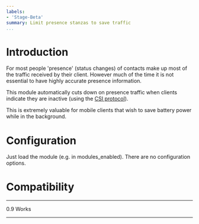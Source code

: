 ```yaml
---
labels:
- 'Stage-Beta'
summary: Limit presence stanzas to save traffic
...
```


Introduction
============

For most people 'presence' (status changes) of contacts make up most of
the traffic received by their client. However much of the time it is not
essential to have highly accurate presence information.

This module automatically cuts down on presence traffic when clients
indicate they are inactive (using the [CSI protocol](mod_csi.html)).

This is extremely valuable for mobile clients that wish to save battery
power while in the background.

Configuration
=============

Just load the module (e.g. in modules\_enabled). There are no
configuration options.

Compatibility
=============

  ----- -------
  0.9   Works
  ----- -------
